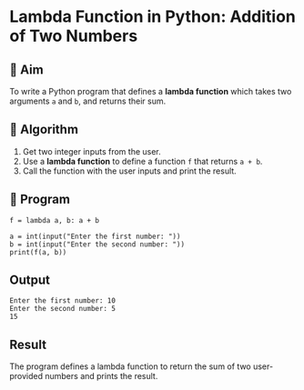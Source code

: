# Lambda Function in Python: Addition of Two Numbers

## 🎯 Aim
To write a Python program that defines a **lambda function** which takes two arguments `a` and `b`, and returns their sum.

## 🧠 Algorithm
1. Get two integer inputs from the user.
2. Use a **lambda function** to define a function `f` that returns `a + b`.
3. Call the function with the user inputs and print the result.

## 🧾 Program
```
f = lambda a, b: a + b

a = int(input("Enter the first number: "))
b = int(input("Enter the second number: "))
print(f(a, b))
```

## Output

```
Enter the first number: 10
Enter the second number: 5
15
```

## Result

The program defines a lambda function to return the sum of two user-provided numbers and prints the result.

